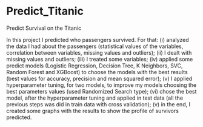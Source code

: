 # Predict_Titanic
Predict Survival on the Titanic

In this project I predicted who passengers survived. For that: (i) analyzed the data I had about the passengers (statistical values of the variables, correlation between variables, missing values and outliers); (ii) I dealt with missing values and outliers; (iii) I treated some variables; (iv) applied some predict models (Logistic Regression, Decision Tree, K Neighbors, SVC, Random Forest and XGBoost) to choose the models with the best results (best values for accuracy, precision and mean squared error); (v) I applied hyperparameter tuning, for two models, to improve my models choosing the best parameters values (used Randomized Search type); (vi) chose the best model, after the hyperparameter tuning and applied in test data (all the previous steps was did in train data with cross validation); (v) in the end, I created some graphs with the results to show the profile of survivors predicted.
